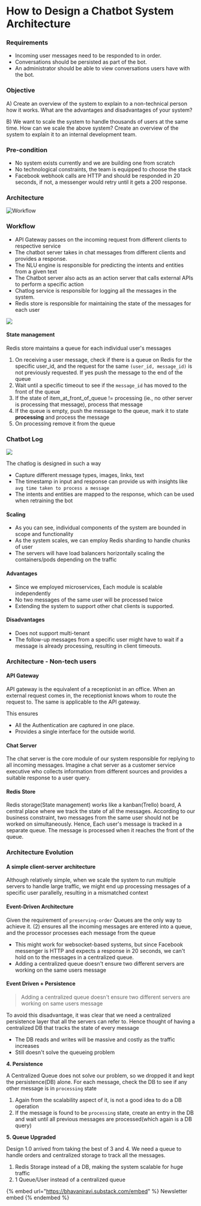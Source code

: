 # How to Design a Chatbot System Architecture

### Requirements

* Incoming user messages need to be responded to in order.
* Conversations should be persisted as part of the bot.
* An administrator should be able to view conversations users have with the bot.

### Objective

A) Create an overview of the system to explain to a non-technical person how it works. What are the advantages and disadvantages of your system?

B) We want to scale the system to handle thousands of users at the same time. How can we scale the above system? Create an overview of the system to explain it to an internal development team.

### Pre-condition

* No system exists currently and we are building one from scratch
* No technological constraints, the team is equipped to choose the stack
* Facebook webhook calls are HTTP and should be responded in 20 seconds, if not, a messenger would retry until it gets a 200 response.

### Architecture

![Workflow](https://i.imgur.com/6cvbRET.png)

### Workflow

* API Gateway passes on the incoming request from different clients to respective service
* The chatbot server takes in chat messages from different clients and provides a response.
* The NLU engine is responsible for predicting the intents and entities from a given text
* The Chatbot server also acts as an action server that calls external APIs to perform a specific action
* Chatlog service is responsible for logging all the messages in the system.
* Redis store is responsible for maintaining the state of the messages for each user

![](https://i.imgur.com/qO4lKql.png)

#### State management

Redis store maintains a queue for each individual user's messages

1. On receiving a user message, check if there is a queue on Redis for the specific user\_id, and the request for the same `(user_id, message_id)` is not previously requested. If yes push the message to the end of the queue
2. Wait until a specific timeout to see if the `message_id` has moved to the front of the queue
3. If the state of item\_at\_front\_of\_queue != processing (ie., no other server is processing that message), process that message
4. If the queue is empty, push the message to the queue, mark it to state **processing** and process the message
5. On processing remove it from the queue

### Chatbot Log

![](https://i.imgur.com/EYOu3e9.png)

The chatlog is designed in such a way

* Capture different message types, images, links, text
* The timestamp in input and response can provide us with insights like `avg time taken to process a message`
* The intents and entities are mapped to the response, which can be used when retraining the bot

#### Scaling

* As you can see, individual components of the system are bounded in scope and functionality
* As the system scales, we can employ Redis sharding to handle chunks of user
* The servers will have load balancers horizontally scaling the containers/pods depending on the traffic

#### Advantages

* Since we employed microservices, Each module is scalable independently
* No two messages of the same user will be processed twice
* Extending the system to support other chat clients is supported.

#### Disadvantages

* Does not support multi-tenant
* The follow-up messages from a specific user might have to wait if a message is already processing, resulting in client timeouts.

### Architecture - Non-tech users

#### API Gateway

API gateway is the equivalent of a receptionist in an office. When an external request comes in, the receptionist knows whom to route the request to. The same is applicable to the API gateway.

This ensures

* All the Authentication are captured in one place.
* Provides a single interface for the outside world.

#### Chat Server

The chat server is the core module of our system responsible for replying to all incoming messages. Imagine a chat server as a customer service executive who collects information from different sources and provides a suitable response to a user query.

#### Redis Store

Redis storage(State management) works like a kanban(Trello) board, A central place where we track the state of all the messages. According to our business constraint, two messages from the same user should not be worked on simultaneously. Hence, Each user's message is tracked in a separate queue. The message is processed when it reaches the front of the queue.

### Architecture Evolution

#### **A simple client-server architecture**

Although relatively simple, when we scale the system to run multiple servers to handle large traffic, we might end up processing messages of a specific user parallelly, resulting in a mismatched context

#### **Event-Driven Architecture**

Given the requirement of `preserving-order` Queues are the only way to achieve it. (2) ensures all the incoming messages are entered into a queue, and the processor processes each message from the queue

* This might work for websocket-based systems, but since Facebook messenger is HTTP and expects a response in 20 seconds, we can't hold on to the messages in a centralized queue.
* Adding a centralized queue doesn't ensure two different servers are working on the same users message

#### **Event Driven + Persistence**

> Adding a centralized queue doesn't ensure two different servers are working on same users message

To avoid this disadvantage, it was clear that we need a centralized persistence layer that all the servers can refer to. Hence thought of having a centralized DB that tracks the state of every message

* The DB reads and writes will be massive and costly as the traffic increases
* Still doesn't solve the queueing problem

**4. Persistence**

A Centralized Queue does not solve our problem, so we dropped it and kept the persistence(DB) alone. For each message, check the DB to see if any other message is in `processing` state

1. Again from the scalability aspect of it, is not a good idea to do a DB operation
2. If the message is found to be `processing` state, create an entry in the DB and wait until all previous messages are processed(which again is a DB query)

**5. Queue Upgraded**

Design 1.0 arrived from taking the best of 3 and 4. We need a queue to handle orders and centralized storage to track all the messages.

1. Redis Storage instead of a DB, making the system scalable for huge traffic
2. 1 Queue/User instead of a centralized queue



{% embed url="https://bhavaniravi.substack.com/embed" %}
Newsletter embed
{% endembed %}
